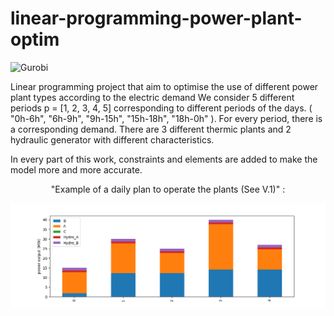 # linear-programming-power-plant-optim
![Gurobi](https://mms.businesswire.com/media/20220901005560/fr/1291143/22/Gurobi_Logo.jpg)

Linear programming project that aim to optimise the use of different power plant types according to the electric demand
We consider 5 different periods p = [1, 2, 3, 4, 5] corresponding to different periods of the days.
( "0h-6h", "6h-9h", "9h-15h", "15h-18h", "18h-0h" ). For every period, there is a corresponding demand.
There are 3 different thermic plants and 2 hydraulic generator with different characteristics.

In every part of this work, constraints and elements are added to make the model more and more accurate.

<p align="center">
"Example of a daily plan to operate the plants (See V.1)" :
</p>

![Example of plan](powergen_5_1.png)

